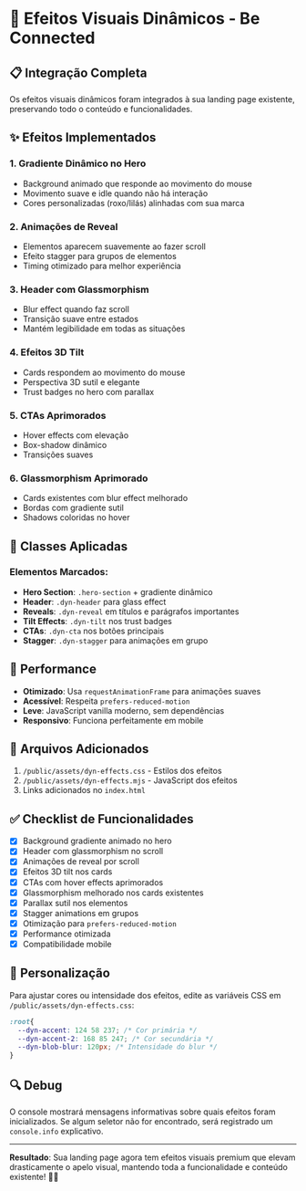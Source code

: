 # 🎨 Efeitos Visuais Dinâmicos - Be Connected

## 📋 Integração Completa

Os efeitos visuais dinâmicos foram integrados à sua landing page existente, preservando todo o conteúdo e funcionalidades.

## ✨ Efeitos Implementados

### 1. **Gradiente Dinâmico no Hero**
- Background animado que responde ao movimento do mouse
- Movimento suave e idle quando não há interação
- Cores personalizadas (roxo/lilás) alinhadas com sua marca

### 2. **Animações de Reveal**
- Elementos aparecem suavemente ao fazer scroll
- Efeito stagger para grupos de elementos
- Timing otimizado para melhor experiência

### 3. **Header com Glassmorphism**
- Blur effect quando faz scroll
- Transição suave entre estados
- Mantém legibilidade em todas as situações

### 4. **Efeitos 3D Tilt**
- Cards respondem ao movimento do mouse
- Perspectiva 3D sutil e elegante
- Trust badges no hero com parallax

### 5. **CTAs Aprimorados**
- Hover effects com elevação
- Box-shadow dinâmico
- Transições suaves

### 6. **Glassmorphism Aprimorado**
- Cards existentes com blur effect melhorado
- Bordas com gradiente sutil
- Shadows coloridas no hover

## 🎯 Classes Aplicadas

### Elementos Marcados:
- **Hero Section**: `.hero-section` + gradiente dinâmico
- **Header**: `.dyn-header` para glass effect
- **Reveals**: `.dyn-reveal` em títulos e parágrafos importantes
- **Tilt Effects**: `.dyn-tilt` nos trust badges
- **CTAs**: `.dyn-cta` nos botões principais
- **Stagger**: `.dyn-stagger` para animações em grupo

## 🚀 Performance

- **Otimizado**: Usa `requestAnimationFrame` para animações suaves
- **Acessível**: Respeita `prefers-reduced-motion`
- **Leve**: JavaScript vanilla moderno, sem dependências
- **Responsivo**: Funciona perfeitamente em mobile

## 🔧 Arquivos Adicionados

1. `/public/assets/dyn-effects.css` - Estilos dos efeitos
2. `/public/assets/dyn-effects.mjs` - JavaScript dos efeitos
3. Links adicionados no `index.html`

## ✅ Checklist de Funcionalidades

- [x] Background gradiente animado no hero
- [x] Header com glassmorphism no scroll
- [x] Animações de reveal por scroll
- [x] Efeitos 3D tilt nos cards
- [x] CTAs com hover effects aprimorados
- [x] Glassmorphism melhorado nos cards existentes
- [x] Parallax sutil nos elementos
- [x] Stagger animations em grupos
- [x] Otimização para `prefers-reduced-motion`
- [x] Performance otimizada
- [x] Compatibilidade mobile

## 🎨 Personalização

Para ajustar cores ou intensidade dos efeitos, edite as variáveis CSS em `/public/assets/dyn-effects.css`:

```css
:root{
  --dyn-accent: 124 58 237; /* Cor primária */
  --dyn-accent-2: 168 85 247; /* Cor secundária */
  --dyn-blob-blur: 120px; /* Intensidade do blur */
}
```

## 🔍 Debug

O console mostrará mensagens informativas sobre quais efeitos foram inicializados. Se algum seletor não for encontrado, será registrado um `console.info` explicativo.

---

**Resultado**: Sua landing page agora tem efeitos visuais premium que elevam drasticamente o apelo visual, mantendo toda a funcionalidade e conteúdo existente! 🚀✨